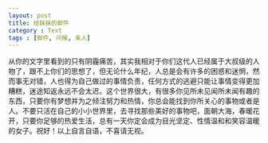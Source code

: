 ```yaml
---
layout: post
title: 给妹妹的邮件
category : Text
tags : [邮件, 问候, 亲人]
---
```

从你的文字里看到的只有阴霾痛苦，其实我相对于你们这代人已经属于大叔级的人物了，跟不上你们的思想了，但无论什么年纪，人总是会有许多的困惑和迷惘，然而事无对错，人也得为自己做过的事情负责，任何方式的逃避只能让事情变得更加糟糕，迷途知返永远不会太迟。这个世界很大，有很多你见所未见闻所未闻有趣的东西，只要你有梦想并为之倾注努力和热情，你总会能找到你所关心的事物或者是人。不要只活在自己的小小世界里，去寻找那些美好的事物吧，面朝大海，春暖花开，只要你足够的热爱生活，总有一天你定会成为目光坚定、性情温和和笑容温暖的女子。祝好！以上自言自语，不喜请无视。